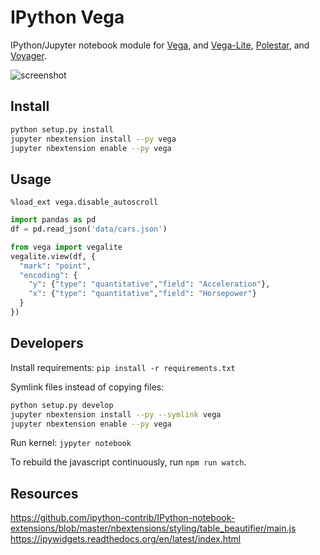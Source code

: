 # IPython Vega

IPython/Jupyter notebook module for [Vega](/vega/vega-lite), and [Vega-Lite](/vega/vega-lite), [Polestar](/vega/polestar), and [Voyager](/vega/voyager).

![screenshot](https://raw.githubusercontent.com/vega/ipython-vega/rewrite/screenshot.png "Screenshot of the Vega-Lite module")


## Install

```sh
python setup.py install
jupyter nbextension install --py vega
jupyter nbextension enable --py vega
```

## Usage

```
%load_ext vega.disable_autoscroll
```

```py
import pandas as pd
df = pd.read_json('data/cars.json')

from vega import vegalite
vegalite.view(df, {
  "mark": "point",
  "encoding": {
    "y": {"type": "quantitative","field": "Acceleration"},
    "x": {"type": "quantitative","field": "Horsepower"}
  }
})
```

## Developers

Install requirements: `pip install -r requirements.txt`

Symlink files instead of copying files:

```sh
python setup.py develop
jupyter nbextension install --py --symlink vega
jupyter nbextension enable --py vega
```

Run kernel: `jypyter notebook`

To rebuild the javascript continuously, run `npm run watch`.


## Resources

https://github.com/ipython-contrib/IPython-notebook-extensions/blob/master/nbextensions/styling/table_beautifier/main.js
https://ipywidgets.readthedocs.org/en/latest/index.html
